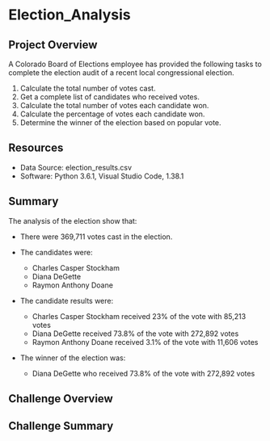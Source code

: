 # Election_Analysis

## Project Overview

A Colorado Board of Elections employee has provided the following tasks to complete the election audit of a recent local congressional election.

  1. Calculate the total number of votes cast.
  2. Get a complete list of candidates who received votes.
  3. Calculate the total number of votes each candidate won.
  4. Calculate the percentage of votes each candidate won.
  5. Determine the winner of the election based on popular vote.

## Resources

- Data Source: election_results.csv
- Software: Python 3.6.1, Visual Studio Code, 1.38.1

## Summary

The analysis of the election show that:

- There were 369,711 votes cast in the election.
- The candidates were:
    - Charles Casper Stockham
    - Diana DeGette
    - Raymon Anthony Doane
    
- The candidate results were:
    - Charles Casper Stockham received 23% of the vote with 85,213 votes
    - Diana DeGette received 73.8% of the vote with 272,892 votes
    - Raymon Anthony Doane received 3.1% of the vote with 11,606 votes
   
- The winner of the election was:
    - Diana DeGette who received 73.8% of the vote with 272,892 votes

## Challenge Overview

## Challenge Summary

